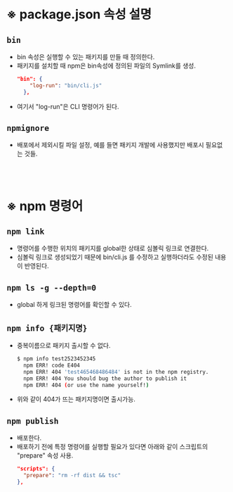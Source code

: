 # ※ package.json 속성 설명

## `bin`

- bin 속성은 실행할 수 있는 패키지를 만들 때 정의한다.
- 패키지를 설치할 때 npm은 bin속성에 정의된 파일의 Symlink를 생성.
  ```json
  "bin": {
      "log-run": "bin/cli.js"
    },
  ```
- 여기서 "log-run"은 CLI 명령어가 된다.

## `npmignore`

- 배포에서 제외시킬 파일 설정, 예를 들면 패키지 개발에 사용했지만 배포시 필요없는 것들.

<br/>
<br/>

# ※ npm 명령어

## `npm link`

- 명령어를 수행한 위치의 패키지를 global한 상태로 심볼릭 링크로 연결한다.
- 심볼릭 링크로 생성되었기 때문에 bin/cli.js 를 수정하고 실행하더라도 수정된 내용이 반영된다.

## `npm ls -g --depth=0`

- global 하게 링크된 명령어를 확인할 수 있다.

## `npm info {패키지명}`

- 중복이름으로 패키지 출시할 수 없다.
  ```bash
  $ npm info test2523452345
    npm ERR! code E404
    npm ERR! 404 'test465468486484' is not in the npm registry.
    npm ERR! 404 You should bug the author to publish it
    npm ERR! 404 (or use the name yourself!)
  ```
- 위와 같이 404가 뜨는 패키지명이면 출시가능.

## `npm publish`

- 배포한다.
- 배포하기 전에 특정 명령어를 실행할 필요가 있다면 아래와 같이 스크립트의 "prepare" 속성 사용.
  ```json
  "scripts": {
    "prepare": "rm -rf dist && tsc"
  },
  ```
